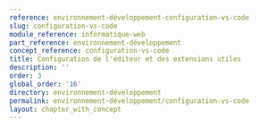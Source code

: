 ```yaml
---
reference: environnement-développement-configuration-vs-code
slug: configuration-vs-code
module_reference: informatique-web
part_reference: environnement-développement
concept_reference: configuration-vs-code
title: Configuration de l'éditeur et des extensions utiles
description: ''
order: 3
global_order: '16'
directory: environnement-développement
permalink: environnement-développement/configuration-vs-code
layout: chapter_with_concept
---
```

